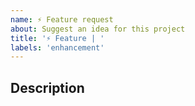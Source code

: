 ```yaml
---
name: ⚡ Feature request
about: Suggest an idea for this project
title: '⚡ Feature | '
labels: 'enhancement'
---
```


## Description
